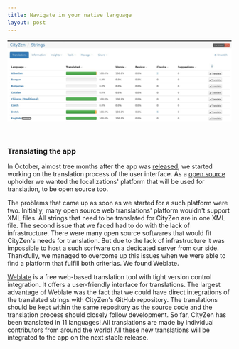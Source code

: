 ```yaml
---
title: Navigate in your native language
layout: post
---
```


<p>
<span class="image featured"><img src="/assets/images/translations.jpeg" width="972px" alt=""></span></p>
<br>
<p>
<h3>Translating the app</h3></p>
<p>
In October, almost tree months after the app was <a href="https://f-droid.org/en/packages/com.cityzen.cityzen/" target="_blank">released</a>, we started working on the translation process of the user interface. As a <a href="https://github.com/CityZenApp" target="_blank">open source</a> upholder we wanted the localizations' platform that will be used for translation, to be open source too.</p>
<p>The problems that came up as soon as we started for a such platform were two. Initially, many open source web translations' platform wouldn't support XML files. All strings that need to be translated for CityZen are in one XML file. The second issue that we faced had to do with the lack of infrastructure. There were many open source softwares that would fit CityZen's needs for translation. But due to the lack of infrastructure it was impossible to host a such sorfware on a dedicated server from our side. Thankfully, we managed to overcome up this issues when we were able to find a platform that fulfill both criterias. We found Weblate. </p>
<p><a href="https://hosted.weblate.org/projects/cityzen/strings/ " target="_blank">Weblate</a>  is a free web-based translation tool with tight version control integration. It offers a user-friendly interface for translations. The largest advantage of Weblate was the fact that we could have direct integrations of the translated strings with CityZen's GitHub repository. The translations should be kept within the same repository as the source code and the translation process should closely follow development. So far, CityZen has been translated in 11 languages!  All translations are made by individual contributors from around the world! All these new translations will be integrated to the app on the next stable release. </p>
